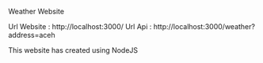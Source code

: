 Weather Website

Url Website : http://localhost:3000/
Url Api     : http://localhost:3000/weather?address=aceh

This website has created using NodeJS
